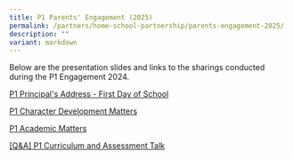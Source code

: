 ```yaml
---
title: P1 Parents' Engagement (2025)
permalink: /partners/home-school-partnership/parents-engagement-2025/
description: ""
variant: markdown
---
```

<p>Below are the presentation slides and links to the sharings conducted during the P1 Engagement 2024.</p><p><a href="/files/P1 Engagement 2024/1__Principal_s_Address__First_Day_of_School_.pdf" rel="noopener noreferrer nofollow" target="_blank">P1 Principal's Address - First Day of School</a></p><p><a href="/files/P1 Engagement 2024/2__P1_Character_Development_Matters_Briefing_Slides.pdf" rel="noopener noreferrer nofollow" target="_blank">P1 Character Development Matters</a></p><p><a href="/files/P1 Engagement 2024/3__P1_Academic___Assessment_Matters_Briefing_Slides.pdf" rel="noopener noreferrer nofollow" target="_blank">P1 Academic Matters</a></p><p><a href="/files/P1 Engagement 2024/Q_A_BGPS_P1_Curriculum_and_Assessment_Talk.pdf" rel="noopener noreferrer nofollow" target="_blank">[Q&amp;A] P1 Curriculum and Assessment Talk</a></p>